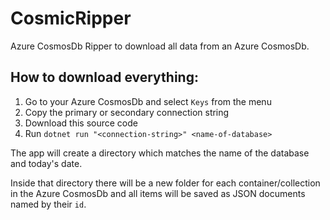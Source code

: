 # CosmicRipper

Azure CosmosDb Ripper to download all data from an Azure CosmosDb.

## How to download everything:

1. Go to your Azure CosmosDb and select `Keys` from the menu
2. Copy the primary or secondary connection string
3. Download this source code
4. Run `dotnet run "<connection-string>" <name-of-database>`

The app will create a directory which matches the name of the database and today's date.

Inside that directory there will be a new folder for each container/collection in the Azure CosmosDb and all items will be saved as JSON documents named by their `id`.
